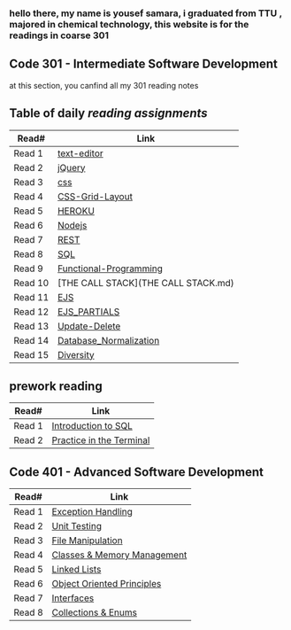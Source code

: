 ### hello there, my name is yousef samara, i graduated from TTU , majored in chemical technology, this website is for the readings in coarse 301

## Code 301 - Intermediate Software Development

at this section, you canfind all my 301 reading notes

## Table of daily *reading assignments*

**Read#**  |  **Link** |
-----------|-----------
Read 1 | [text-editor](text-editor.md) |
Read 2 | [jQuery](jQuery.md) |
Read 3 | [css](css.md) |
Read 4 | [CSS-Grid-Layout](CSS-Grid-Layout.md) |
Read 5 | [HEROKU](HEROKU.md) |
Read 6 | [Nodejs](Nodejs.md) |
Read 7 | [REST](REST.md) |
Read 8 | [SQL](SQL.md) |
Read 9 | [Functional-Programming](Functional-Programming.md) |
Read 10 | [THE CALL STACK](THE CALL STACK.md) |
Read 11 | [EJS](EJS.md) |
Read 12 | [EJS_PARTIALS](EJS_PARTIALS.md) |
Read 13 | [Update-Delete](Update-Delete.md) |
Read 14 | [Database_Normalization](Database_Normalization.md) |
Read 15 | [Diversity](Diversity.md) |

## prework reading

**Read#**  |  **Link** |
-----------|-----------
Read 1 | [Introduction to SQL](Introduction_to_SQL.md) |
Read 2 | [Practice in the Terminal](Practice_in_the_Terminal.md) |

## Code 401 - Advanced Software Development

**Read#**  |  **Link** |
-----------|-----------
Read 1 | [Exception Handling](Exception_Handling.md) |
Read 2 | [Unit Testing](Unit_Testing.md) |
Read 3 | [File Manipulation](File_Manipulation.md) |
Read 4 | [Classes & Memory Management](Classes&Memory_Management.md) |
Read 5 | [Linked Lists](Linked_Lists.md) |
Read 6 | [Object Oriented Principles](ObjectOrientedPrinciples.md) |
Read 7 | [Interfaces](Interfaces.md) |
Read 8 | [Collections & Enums](Collections&Enums.md) |
